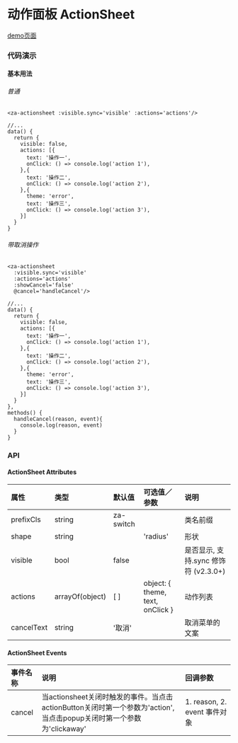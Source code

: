 # 动作面板 ActionSheet

[demo页面](https://zhongantecheng.github.io/zarm-vue/#/actionsheet)

### 代码演示

#### 基本用法

###### 普通
```vue
<za-actionsheet :visible.sync='visible' :actions='actions'/>

//...
data() {
  return {
    visible: false,
    actions: [{
      text: '操作一',
      onClick: () => console.log('action 1'),
    },{
      text: '操作二',
      onClick: () => console.log('action 2'),
    },{
      theme: 'error',
      text: '操作三',
      onClick: () => console.log('action 3'),
    }]
  }
}
```

###### 带取消操作
```vue
<za-actionsheet
  :visible.sync='visible'
  :actions='actions'
  :showCancel='false'
  @cancel='handleCancel'/>

//...
data() {
  return {
    visible: false,
    actions: [{
      text: '操作一',
      onClick: () => console.log('action 1'),
    },{
      text: '操作二',
      onClick: () => console.log('action 2'),
    },{
      theme: 'error',
      text: '操作三',
      onClick: () => console.log('action 3'),
    }]
  }
},
methods() {
  handleCancel(reason, event){
    console.log(reason, event)
  }
}
```


### API

#### ActionSheet Attributes

| 属性 | 类型 | 默认值 | 可选值／参数 | 说明 |
| :--- | :--- | :--- | :--- | :--- |
| prefixCls | string | za-switch | | 类名前缀 |
| shape | string | | 'radius' | 形状 |
| visible | bool | false | | 是否显示, 支持.sync 修饰符 (v2.3.0+) |
| actions | arrayOf(object) | [ ] | object: { theme, text, onClick } | 动作列表 |
| cancelText | string | '取消' |  | 取消菜单的文案 |

#### ActionSheet Events
| 事件名称 | 说明 | 回调参数 |
| :--- | :--- | :--- |
| cancel | 当actionsheet关闭时触发的事件。当点击actionButton关闭时第一个参数为'action',当点击popup关闭时第一个参数为'clickaway' | 1. reason, 2. event 事件对象 |
